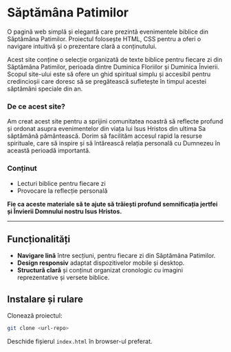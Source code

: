 # Săptămâna Patimilor

O pagină web simplă și elegantă care prezintă evenimentele biblice din Săptămâna Patimilor. Proiectul folosește HTML, CSS pentru a oferi o navigare intuitivă și o prezentare clară a conținutului.

Acest site conține o selecție organizată de texte biblice pentru fiecare zi din Săptămâna Patimilor, perioada dintre Duminica Floriilor și Duminica Învierii. Scopul site-ului este să ofere un ghid spiritual simplu și accesibil pentru credincioșii care doresc să se pregătească sufletește în timpul acestei săptămâni speciale din an.

### De ce acest site?

Am creat acest site pentru a sprijini comunitatea noastră să reflecte profund și ordonat asupra evenimentelor din viața lui Isus Hristos din ultima Sa săptămână pământească. Dorim să facilităm accesul rapid la resurse spirituale, care să inspire și să întărească relația personală cu Dumnezeu în această perioadă importantă.

### Conținut

- Lecturi biblice pentru fiecare zi
- Provocare la reflecție personală

**Fie ca aceste materiale să te ajute să trăiești profund semnificația jertfei și Învierii Domnului nostru Isus Hristos.**

---
## Funcționalități
- **Navigare lină** între secțiuni, pentru fiecare zi din Săptămâna Patimilor.
- **Design responsiv** adaptat dispozitivelor mobile și desktop.
- **Structură clară** și conținut organizat cronologic cu imagini reprezentative și versete biblice.

## Instalare și rulare
Clonează proiectul:

```bash
git clone <url-repo>
```

Deschide fișierul `index.html` în browser-ul preferat.
